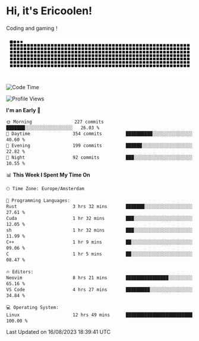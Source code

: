 # Hi, it's Ericoolen!
Coding and gaming！

<picture>
  <source media="(prefers-color-scheme: dark)" srcset="https://raw.githubusercontent.com/Eric-Song-Nop/Eric-Song-Nop/output/github-contribution-grid-snake-dark.svg">
  <source media="(prefers-color-scheme: light)" srcset="https://raw.githubusercontent.com/Eric-Song-Nop/Eric-Song-Nop/output/github-contribution-grid-snake.svg">
  <img alt="github contribution grid snake animation" src="https://raw.githubusercontent.com/Eric-Song-Nop/Eric-Song-Nop/output/github-contribution-grid-snake.svg">
</picture>

<!--START_SECTION:waka-->
![Code Time](http://img.shields.io/badge/Code%20Time-948%20hrs%2021%20mins-blue)

![Profile Views](http://img.shields.io/badge/Profile%20Views-15-blue)

**I'm an Early 🐤** 

```text
🌞 Morning                227 commits         ███████░░░░░░░░░░░░░░░░░░   26.03 % 
🌆 Daytime                354 commits         ██████████░░░░░░░░░░░░░░░   40.60 % 
🌃 Evening                199 commits         ██████░░░░░░░░░░░░░░░░░░░   22.82 % 
🌙 Night                  92 commits          ███░░░░░░░░░░░░░░░░░░░░░░   10.55 % 
```


📊 **This Week I Spent My Time On** 

```text
🕑︎ Time Zone: Europe/Amsterdam

💬 Programming Languages: 
Rust                     3 hrs 32 mins       ███████░░░░░░░░░░░░░░░░░░   27.61 % 
Cuda                     1 hr 32 mins        ███░░░░░░░░░░░░░░░░░░░░░░   12.05 % 
sh                       1 hr 32 mins        ███░░░░░░░░░░░░░░░░░░░░░░   11.99 % 
C++                      1 hr 9 mins         ██░░░░░░░░░░░░░░░░░░░░░░░   09.06 % 
C                        1 hr 5 mins         ██░░░░░░░░░░░░░░░░░░░░░░░   08.47 % 

🔥 Editors: 
Neovim                   8 hrs 21 mins       ████████████████░░░░░░░░░   65.16 % 
VS Code                  4 hrs 27 mins       █████████░░░░░░░░░░░░░░░░   34.84 % 

💻 Operating System: 
Linux                    12 hrs 49 mins      █████████████████████████   100.00 % 
```


 Last Updated on 16/08/2023 18:39:41 UTC
<!--END_SECTION:waka-->

